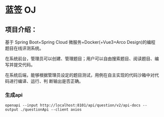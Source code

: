# 蓝签 OJ

## 项目介绍：

基于 Spring Boot+Spring Cloud 微服务+Docker(+Vue3+Arco Design)的编程题目在线评测系统。

在系统前台，管理员可以创建、管理题目；用户可以自由搜索题目、阅读题目、编写并提交代码。

在系统后端，能够根据管理员设定的题目测试，用例在自主实现的代码沙箱中对代码进行编译、运行、判
断输出是否正确。

### 生成api
```node
openapi --input http://localhost:8101/api/question/v2/api-docs --output ./questionApi --client axios
```
